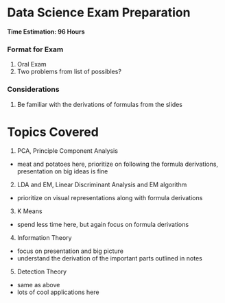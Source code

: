 # Data Science Exam Preparation

<b> Time Estimation: 96 Hours </b>

### Format for Exam
1. Oral Exam
2. Two problems from list of possibles?

### Considerations
1. Be familiar with the derivations of formulas from the slides

# Topics Covered

1. PCA, Principle Component Analysis
- meat and potatoes here, prioritize on following the formula derivations, presentation on big ideas is fine

2. LDA and EM, Linear Discriminant Analysis and EM algorithm
- prioritize on visual representations along with formula derivations

3. K Means
- spend less time here, but again focus on formula derivations

4. Information Theory
- focus on presentation and big picture
- understand the derivation of the important parts outlined in notes

5. Detection Theory
- same as above
- lots of cool applications here
